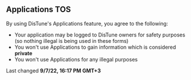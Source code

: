 ## Applications TOS

By using DisTune's Applications feature, you agree to the following:
- Your application may be logged to DisTune owners for safety purposes (so nothing illegal is being used in these forms)
- You won't use Applications to gain information which is considered **private**
- You won't use Applications for any illegal purposes

Last changed **9/7/22, 16:17 PM GMT+3**